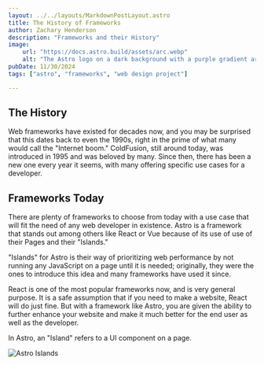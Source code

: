 ```yaml
---
layout: ../../layouts/MarkdownPostLayout.astro
title: The History of Frameworks
author: Zachary Henderson
description: "Frameworks and their History"
image:
    url: "https://docs.astro.build/assets/arc.webp"
    alt: "The Astro logo on a dark background with a purple gradient arc."
pubDate: 11/30/2024
tags: ["astro", "frameworks", "web design project"]

---
```

## The History
Web frameworks have existed for decades now, and you may be surprised that this dates back to even the 1990s, right in the prime of what many would call the "Internet boom." ColdFusion, still around today, was introduced in 1995 and was beloved by many. Since then, there has been a new one every year it seems, with many offering specific use cases for a developer.

## Frameworks Today
There are plenty of frameworks to choose from today with a use case that will fit the need of any web developer in existence. Astro is a framework that stands out among others like React or Vue because of its use of use of their Pages and their "Islands."

"Islands" for Astro is their way of prioritizing web performance by not running any JavaScript on a page until it is needed; originally, they were the ones to introduce this idea and many frameworks have used it since.

React is one of the most popular frameworks now, and is very general purpose. It is a safe assumption that if you need to make a website, React will do just fine. But with a framework like Astro, you are given the ability to further enhance your website and make it much better for the end user as well as the developer.

In Astro, an "Island" refers to a UI component on a page.

<img src="https://cdn.discordapp.com/attachments/954991676177395712/1308661570645262359/SCR-20241119-uaty.png?ex=673ec190&is=673d7010&hm=1ed3c6ae6f6f948452fd73a1838e2a75cdd50c6476c4b576ed769b2577178e54&" alt="Astro Islands " class="responsive-image" />